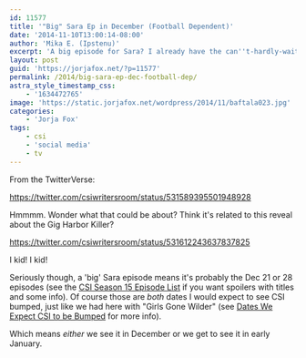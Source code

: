 ```yaml
---
id: 11577
title: '"Big" Sara Ep in December (Football Dependent)'
date: '2014-11-10T13:00:14-08:00'
author: 'Mika E. (Ipstenu)'
excerpt: 'A big episode for Sara? I already have the can''t-hardly-waits!'
layout: post
guid: 'https://jorjafox.net/?p=11577'
permalink: /2014/big-sara-ep-dec-football-dep/
astra_style_timestamp_css:
    - '1634472765'
image: 'https://static.jorjafox.net/wordpress/2014/11/baftala023.jpg'
categories:
    - 'Jorja Fox'
tags:
    - csi
    - 'social media'
    - tv
---
```


From the TwitterVerse:

https://twitter.com/csiwritersroom/status/531589395501948928

Hmmmm. Wonder what that could be about? Think it's related to this reveal about the Gig Harbor Killer?

https://twitter.com/csiwritersroom/status/531612243637837825

I kid! I kid!

Seriously though, a 'big' Sara episode means it's probably the Dec 21 or 28 episodes (see the <a href="https://jorjafox.net/wiki/CSI:_Crime_Scene_Investigation_(season_15)">CSI Season 15 Episode List</a> if you want spoilers with titles and some info). Of course those are _both_ dates I would expect to see CSI bumped, just like we had here with "Girls Gone Wilder" (see <a href="https://jorjafox.net/2014/dates-expect-csi-bumped/">Dates We Expect CSI to be Bumped</a> for more info).

Which means _either_ we see it in December or we get to see it in early January.

